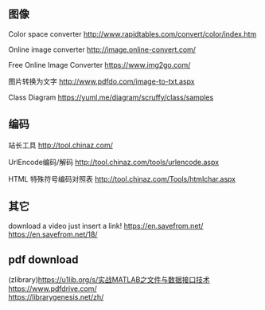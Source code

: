 ## 图像
Color space converter 
http://www.rapidtables.com/convert/color/index.htm

Online image converter 
http://image.online-convert.com/

Free Online Image Converter 
https://www.img2go.com/

图片转换为文字 
http://www.pdfdo.com/image-to-txt.aspx

Class Diagram 
https://yuml.me/diagram/scruffy/class/samples


## 编码
站长工具 
http://tool.chinaz.com/

UrlEncode编码/解码 
http://tool.chinaz.com/tools/urlencode.aspx   

HTML 特殊符号编码对照表 
http://tool.chinaz.com/Tools/htmlchar.aspx

## 其它
download a video just insert a link! 
https://en.savefrom.net/ 
https://en.savefrom.net/18/

## pdf download
(zlibrary)https://u1lib.org/s/实战MATLAB之文件与数据接口技术  
https://www.pdfdrive.com/  
https://librarygenesis.net/zh/  
